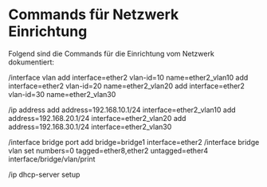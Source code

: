 # Commands für Netzwerk Einrichtung
Folgend sind die Commands für die Einrichtung vom Netzwerk dokumentiert:


/interface vlan
add interface=ether2 vlan-id=10 name=ether2_vlan10
add interface=ether2 vlan-id=20 name=ether2_vlan20
add interface=ether2 vlan-id=30 name=ether2_vlan30


/ip address
add address=192.168.10.1/24 interface=ether2_vlan10
add address=192.168.20.1/24 interface=ether2_vlan20
add address=192.168.30.1/24 interface=ether2_vlan30


/interface bridge port add bridge=bridge1 interface=ether2
/interface bridge vlan set numbers=0 tagged=ether8,ether2 untagged=ether4
interface/bridge/vlan/print


/ip dhcp-server setup